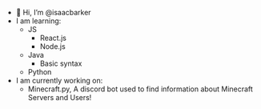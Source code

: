- 👋 Hi, I’m @isaacbarker
- I am learning:
  - JS
    - React.js
    - Node.js
  - Java
    - Basic syntax
  - Python
- I am currently working on:
  - Minecraft.py, A discord bot used to find information about Minecraft Servers and Users!
